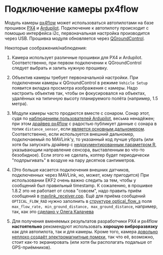# Подключение камеры px4flow

Модуль камеры [px4flow](https://docs.px4.io/en/sensor/px4flow.html) может использоваться автопилотами на базе прошивок [PX4](https://px4.io/) и [Ardupilot](http://ardupilot.org/). Подключение к автопилоту происходит с помощью интерфейса i2c, первоначальная настройка производится через USB. Прошивка модуля обновляется через [QGroundControl](http://qgroundcontrol.com/).

Некоторые соображения/наблюдения:

1. Камера использует различные прошивки для PX4 и Ardupilot. Соответственно, при первом подключении к QGroundControl следует выбрать и залить нужную прошивку.

1. Объектив камеры требует первоначальной настройки. При подключении камеры к QGroundControl в режиме ```Vehicle Setup``` появится вкладка просмотра изображения с камеры. Надо настроить объектив так, чтобы он фокусировался на объектах, удалённых на типичную высоту планируемого полёта (например, 1.5 метра).

1. Модули камеры часто продаются вместе с сонаром. Сонар этот, судя по [наблюдениям пользователей Ardupilot](http://ardupilot.org/copter/docs/common-px4flow-overview.html#overview), весьма ненадёжен; при этом [драйвер px4flow](https://github.com/PX4/Firmware/blob/73ed9deac507c86892afadee5bca2024b5b8da17/src/drivers/px4flow/px4flow.cpp#L553-L566) с радостью публикует данные с сонара в топик ```distance_sensor```, если [является основным дальномером](https://github.com/PX4/Firmware/blob/73ed9deac507c86892afadee5bca2024b5b8da17/src/drivers/px4flow/px4flow.cpp#L256-L266). Соответственно, если используется внешний дальномер, подключаемый по MAVLink'у, то указанный код лучше убрать (или хотя бы запускать драйвер с [недокументированным параметром R](https://github.com/PX4/Firmware/blob/73ed9deac507c86892afadee5bca2024b5b8da17/src/drivers/px4flow/px4flow.cpp#L685), указывающим направление сенсора, выставленным во что-то безобидное). Если этого не сделать, коптер будет периодически "подпрыгивать" в воздухе на пару десятков сантиметров.

1. (Это больше касается подключения внешних датчиков, подключенных через MAVLink, но, может, кому пригодится) При использовании EKF2 очень важно следить за тем, чтобы у сообщений был правильный timestamp. К сожалению, в прошивке 1.8.2 это не работает от слова "совсем", надо править приём сообщений в [mavlink_receiver.cpp](https://github.com/PX4/Firmware/blob/v1.8.2/src/modules/mavlink/mavlink_receiver.cpp#L828). Ещё для приёма сообщений ```OPTICAL_FLOW_RAD``` нужно заполнить в [структуре optical_flow_s](https://github.com/PX4/Firmware/blob/v1.8.2/src/modules/mavlink/mavlink_receiver.cpp#L680) поля ```max_flow_rate, min_ground_distance, max_ground_distance```, например, так, как это [сделано у Олега Калачева](https://github.com/okalachev/Firmware/commit/d87d6aa2ad6721eeb5e9544d7cfa3ff5c8e04512)

1. Для получения вменяемых результатов разработчики PX4 и px4flow **настоятельно** рекомендуют использовать **хорошую виброразвязку** как для автопилота, так и для камеры. Кроме того, камера [довольно неплохо создаёт электромагнитные помехи](https://github.com/PX4/Hardware/issues/8), так что её, возможно, стоит как-то экранировать (или хотя бы располагать подальше от GPS-приёмников).

